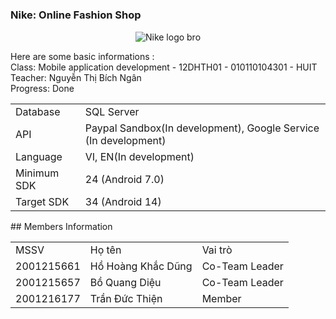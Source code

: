 # <h3>Nike: Online Fashion Shop </h2>
<p align="center">
<img src="https://bizweb.dktcdn.net/100/446/826/files/logo-nike-3.png?v=1656926601220" alt="Nike logo bro">
</p>
Here are some basic informations :
<br>
Class: Mobile application development - 12DHTH01 - 010110104301 - HUIT
<br>
Teacher: Nguyễn Thị Bích Ngân
<br>
Progress: Done
<br>
<table>
<tr>
<td>Database</td>
<td>SQL Server</td>
</tr>
<tr>
<td>API</td>
<td>Paypal Sandbox(In development), Google Service (In development)</td>
</tr>
<tr>
<td>Language</td>
<td>VI, EN(In development)</td>
</tr>
<tr>
<td>Minimum SDK</td>
<td>24 (Android 7.0)</td>
</tr>
<tr>
<td>Target SDK</td>
<td>34 (Android 14)</td>
</tr>
</table>
## Members Information

<table>
    <tr>
        <td>MSSV</td>
        <td>Họ tên</td>
        <td>Vai trò</td>
    </tr>
    <tr>
        <td>2001215661</td>
        <td>Hồ Hoàng Khắc Dũng</td>
        <td>Co-Team Leader</td>
    </tr>
    <tr>
        <td>2001215657</td>
        <td>Bồ Quang Diệu</td>
        <td>Co-Team Leader</td>
    </tr>
   <tr>
        <td>2001216177 </td>
        <td>Trần Đức Thiện</td>
        <td>Member</td>
    </tr>
</table>
